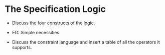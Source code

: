 # The Specification Logic


* Discuss the four constructs of the logic.

* EG: Simple necessities.

* Discuss the constraint language and insert a table of all the operators it supports.